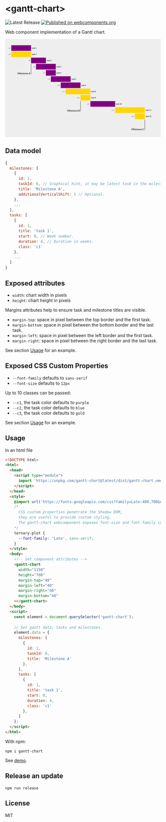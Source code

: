 # &lt;gantt-chart&gt;

![Latest Release](https://badgen.net/github/release/nextbitlabs/gantt-chart) [![Published on webcomponents.org](https://img.shields.io/badge/webcomponents.org-published-blue.svg)](https://www.webcomponents.org/element/gantt-chart)

Web component implementation of a Gantt chart.

<div align="center">


<img width="900px" src="image.png">
</div>

## Data model

```js
{
  milestones: [
    {
      id: 1,
      taskId: 6, // Graphical hint, it may be latest task in the milestone.
      title: 'Milestone A',
      additionalVerticalShift: 1 // Optional.
    },
    ...
  ],
  tasks: [
    {
      id: 1,
      title: 'task 1',
      start: 0, // Week number.
      duration: 4, // Duration in weeks.
      class: 'c1'
    },
    ...
  ]
}
```

## Exposed attributes

* `width`: chart width in pixels
* `height`: chart height in pixels

Margins attributes help to ensure task and milestone titles are visible.

* `margin-top`: space in pixel between the top border and the first task.
* `margin-bottom`: space in pixel between the bottom border and the last task.
* `margin-left`: space in pixel between the left border and the first task.
* `margin-right`: space in pixel between the right border and the last task.

See section [Usage](#usage) for an example.

## Exposed CSS Custom Properties


* `--font-family` defaults to `sans-serif`
* `--font-size` defaults to `12px`

Up to 10 classes can be passed:

* `--c1`, the task color defaults to `purple`
* `--c2`, the task color defaults to `blue`
* `--c3`, the task color defaults to `gold`

See section [Usage](#usage) for an example.

## Usage

In an html file

```html
<!DOCTYPE html>
<html>
  <head>
    <script type="module">
      import 'https://unpkg.com/gantt-chart@latest/dist/gantt-chart.umd.js';
    </script>
  </head>
  <style>
    @import url('https://fonts.googleapis.com/css?family=Lato:400,700&display=swap');
    /*
      CSS custom properties penetrate the Shadow DOM,
      they are useful to provide custom styling.
      The gantt-chart webcomponent exposes font-size and font-family custom properties.
    */
    ternary-plot {
      --font-family: 'Lato', sans-serif;
    }
  </style>
  <body>
    <!-- Set component attributes -->
    <gantt-chart
      width="1150"
      height="700"
      margin-top="40"
      margin-left="40"
      margin-right="40"
      margin-bottom="40"
    ></gantt-chart>
  </body>
  <script>
    const element = document.querySelector('gantt-chart');

    // Set gantt data: tasks and milestones.
    element.data = {
      milestones: [
        {
          id: 1,
          taskId: 6,
          title: 'Milestone A'
        },
      ],
      tasks: [
        {
          id: 1,
          title: 'task 1',
          start: 0,
          duration: 4,
          class: 'c1'
        },
      ]
    };
  </script>
</html>
```

With npm:

```
npm i gantt-chart
```

See [demo](https://stackblitz.com/edit/gantt-chart-example).

## Release an update

```
npm run release
```

## License

MIT
